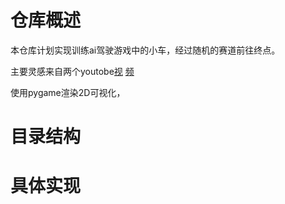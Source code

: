 # 仓库概述
本仓库计划实现训练ai驾驶游戏中的小车，经过随机的赛道前往终点。

主要灵感来自两个youtobe[视](https://youtu.be/SX08NT55YhA?si=G5f1UDGe_j4lN75s) [频](https://youtu.be/Dw3BZ6O_8LY?si=6yF6-E8Yvm0PMS7w)

使用pygame渲染2D可视化，

# 目录结构

# 具体实现

